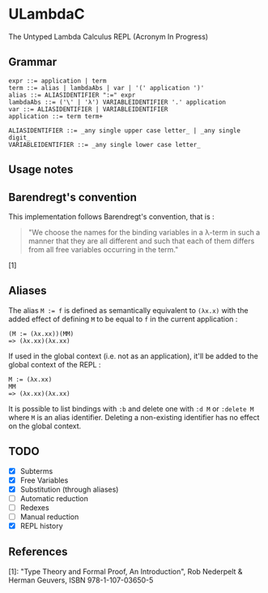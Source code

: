 # ULambdaC

The Untyped Lambda Calculus REPL (Acronym In Progress)

## Grammar

```
expr ::= application | term
term ::= alias | lambdaAbs | var | '(' application ')'
alias ::= ALIASIDENTIFIER ":=" expr
lambdaAbs ::= ('\' | 'λ') VARIABLEIDENTIFIER '.' application
var ::= ALIASIDENTIFIER | VARIABLEIDENTIFIER
application ::= term term+

ALIASIDENTIFIER ::= _any single upper case letter_ | _any single digit_
VARIABLEIDENTIFIER ::= _any single lower case letter_
```

## Usage notes

## Barendregt's convention

This implementation follows Barendregt's convention, that is :

> "We choose the names for the binding variables in a λ-term in such a
> manner that they are all different and such that each of them differs
> from all free variables occurring in the term."

[1]


## Aliases

The alias `M := f` is defined as semantically equivalent to `(λx.x)` with the added effect of defining `M` to be equal to `f` in the current application :

```
(M := (λx.xx))(MM)
=> (λx.xx)(λx.xx)
```

If used in the global context (i.e. not as an application), it'll be added to the global context of the REPL :

```
M := (λx.xx)
MM
=> (λx.xx)(λx.xx)
```

It is possible to list bindings with `:b` and delete one with `:d M` or `:delete M` where `M` is an alias identifier. Deleting a non-existing identifier has no effect on the global context.

## TODO

- [x] Subterms
- [x] Free Variables
- [x] Substitution (through aliases)
- [ ] Automatic reduction
- [ ] Redexes
- [ ] Manual reduction
- [x] REPL history

## References

[1]: "Type Theory and Formal Proof, An Introduction", Rob Nederpelt & Herman Geuvers, ISBN 978-1-107-03650-5
